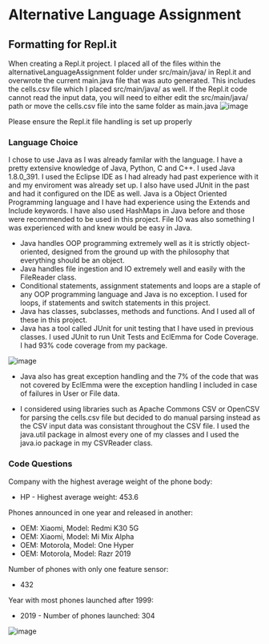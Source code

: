 # Alternative Language Assignment
## Formatting for Repl.it
When creating a Repl.it project. I placed all of the files within the alternativeLanguageAssignment folder under src/main/java/ in Repl.it and overwrote the current main.java file that was auto generated. This includes the cells.csv file which I placed src/main/java/ as well. If the Repl.it code cannot read the input data, you will need to either edit the src/main/java/ path or move the cells.csv file into the same folder as main.java
![image](https://github.com/jscalzimarti/AlternativeLanguageAssignment/assets/125903169/cc0c5b3f-a71a-40fd-a7f6-24c9a2b3e3d4)

Please ensure the Repl.it file handling is set up properly


### Language Choice
I chose to use Java as I was already familar with the language. I have a pretty extensive knowledge of Java, Python, C and C++. I used Java 1.8.0_391. I used the Eclipse IDE as I had already had past experience with it and my enviroment was already set up. I also have used JUnit in the past and had it configured on the IDE as well. Java is a Object Oriented Programming language and I have had experience using the Extends and Include keywords. I have also used HashMaps in Java before and those were recommended to be used in this project. File IO was also something I was experienced with and knew would be easy in Java.

- Java handles OOP programming extremely well as it is strictly object-oriented, designed from the ground up with the philosophy that everything should be an object.
- Java handles file ingestion and IO extremely well and easily with the FileReader class.
- Conditional statements, assignment statements and loops are a staple of any OOP programming language and Java is no exception. I used for loops, if statements and switch statements in this project.
- Java has classes, subclasses, methods and functions. And I used all of these in this project.
- Java has a tool called JUnit for unit testing that I have used in previous classes. I used JUnit to run Unit Tests and EclEmma for Code Coverage. I had 93% code coverage from my package.

![image](https://github.com/jscalzimarti/AlternativeLanguageAssignment/assets/125903169/43494442-a3b9-4d92-afab-2f6c66b3c1f5)

- Java also has great exception handling and the 7% of the code that was not covered by EclEmma were the exception handling I included in case of failures in User or File data.

- I considered using libraries such as Apache Commons CSV or OpenCSV for parsing the cells.csv file but decided to do manual parsing instead as the CSV input data was consistant throughout the CSV file. I used the java.util package in almost every one of my classes and I used the java.io package in my CSVReader class.



### Code Questions
Company with the highest average weight of the phone body: 
- HP - Highest average weight: 453.6

Phones announced in one year and released in another:
- OEM: Xiaomi, Model: Redmi K30 5G
- OEM: Xiaomi, Model: Mi Mix Alpha
- OEM: Motorola, Model: One Hyper
- OEM: Motorola, Model: Razr 2019

Number of phones with only one feature sensor: 
- 432

Year with most phones launched after 1999: 
- 2019 - Number of phones launched: 304

![image](https://github.com/jscalzimarti/AlternativeLanguageAssignment/assets/125903169/90945957-cfb9-4643-9d42-9cb39947260a)

